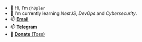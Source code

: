 <!-- ### Hi there 👋 -->

<!--
**h0pler/h0pler** is a ✨ _special_ ✨ repository because its `README.md` (this file) appears on your GitHub profile.

Here are some ideas to get you started:

- 🔭 I’m currently working on ...
- 🌱 I’m currently learning ...
- 👯 I’m looking to collaborate on ...
- 🤔 I’m looking for help with ...
- 💬 Ask me about ...
- 📫 How to reach me: ...
- 😄 Pronouns: ...
- ⚡ Fun fact: ...
-->

- 👋 Hi, I’m `@h0pler`
- 🌱 I’m currently learning *NestJS*, *DevOps* and *Cybersecurity*. 
- 📫 [**Email**](mailto:me@h0pler.xyz)
- 📫 [**Telegram**](https://t.me/kwj0952)
- 💸 [**Donate** (Toss)](https://toss.me/totoro0952)

<!---
totoro0952/totoro0952 is a ✨ special ✨ repository because its `README.md` (this file) appears on your GitHub profile.
You can click the Preview link to take a look at your changes.
--->

